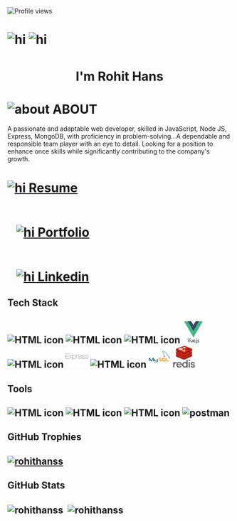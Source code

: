 ![Profile views](https://gpvc.arturio.dev/rohithanss)

# <img src='https://i.imgur.com/tSg8DkZ.png' style="height:100px; margin:0 0 10px 0" alt='hi'> <img src='https://i.imgur.com/RWtkQe0.gif' style="height:100px;" alt='hi'><h1 align="center"> I'm Rohit Hans</h1> 



<!-- <img src="https://i.imgur.com/gzmqbnH.png" alt="portfolio-ss" /> -->

# <img src="https://i.imgur.com/OdGds93.png" alt="about" style="height:50px" />  ABOUT

A passionate and adaptable web developer, skilled in JavaScript, Node JS, Express, MongoDB, with proficiency in problem-solving.. A dependable and responsible team   player with an eye to detail. Looking for a position to enhance once skills while significantly contributing to the company's growth. 

# <a href="https://drive.google.com/file/d/1KgSS-PqvQ1po2f-xC0nlN2TlEEy5MewN/view?usp=share_link" target="_blank" style="height:100px; display:block;"> <img src='https://i.imgur.com/gZeGoUc.png' style="height:50px;" alt='hi'> Resume <a/>  <a href="https://rohithanss.github.io/" target="_blank" style="height:100px; display:block;"> <img src='https://i.imgur.com/gZeGoUc.png' style="height:50px; margin-left:20px;" alt='hi'> Portfolio <a/> <a href="https://www.linkedin.com/in/rohithanss"> <img src='https://i.imgur.com/gZeGoUc.png' style="height:50px;  margin-left:20px;" alt='hi'>  Linkedin</a>
  
<h2>Tech Stack<h2/>
  
<img src="https://cdn-icons-png.flaticon.com/512/732/732212.png" style="width:50px" alt="HTML icon"/>
<img src="https://cdn-icons-png.flaticon.com/512/732/732190.png" style="width:50px" alt="HTML icon"/>
<img src="https://cdn-icons-png.flaticon.com/512/5968/5968292.png" style="width:50px" alt="HTML icon"/>
  <img src="https://raw.githubusercontent.com/devicons/devicon/master/icons/vuejs/vuejs-original-wordmark.svg" alt="vuejs" width="50px" />
<img src="https://www.vectorlogo.zone/logos/nodejs/nodejs-icon.svg" style="width:50px" alt="HTML icon"/>
<img src="https://raw.githubusercontent.com/github/explore/80688e429a7d4ef2fca1e82350fe8e3517d3494d/topics/express/express.png" style="width:50px" alt="HTML icon"/>
<img src="https://cdn.icon-icons.com/icons2/2415/PNG/512/mongodb_original_wordmark_logo_icon_146425.png" style="width:50px" alt="HTML icon"/>
 <img src="https://raw.githubusercontent.com/devicons/devicon/master/icons/mysql/mysql-original-wordmark.svg" alt="mysql" width="50px" />
<img src="https://raw.githubusercontent.com/devicons/devicon/master/icons/redis/redis-original-wordmark.svg" alt="redis" width="50px"/>
  
<h2>Tools<h2/>

<img src="https://upload.wikimedia.org/wikipedia/commons/thumb/9/9a/Visual_Studio_Code_1.35_icon.svg/768px-Visual_Studio_Code_1.35_icon.svg.png?20210804221519" style="width:50px" alt="HTML icon"/>
<img src="https://git-scm.com/images/logos/logomark-orange@2x.png" style="width:50px" alt="HTML icon"/>
<img src="https://github.githubassets.com/images/modules/logos_page/GitHub-Mark.png" style="width:50px" alt="HTML icon"/>
<img src="https://www.vectorlogo.zone/logos/getpostman/getpostman-icon.svg" alt="postman" width="50px"/>
<h2> GitHub Trophies <h2/>
  
<p align="left"> <a href="https://github.com/ryo-ma/github-profile-trophy"><img src="https://github-profile-trophy.vercel.app/?username=rohithanss" alt="rohithanss" /></a> </p>
  
<h2> GitHub Stats <h2/>
  
<img align="center" src="https://github-readme-stats.vercel.app/api?username=rohithanss&show_icons=true&locale=en" alt="rohithanss" style="margin-right:10px; width:45%"/><img align="center" src="https://github-readme-streak-stats.herokuapp.com/?user=rohithanss&" alt="rohithanss" style="width:45%"/>
